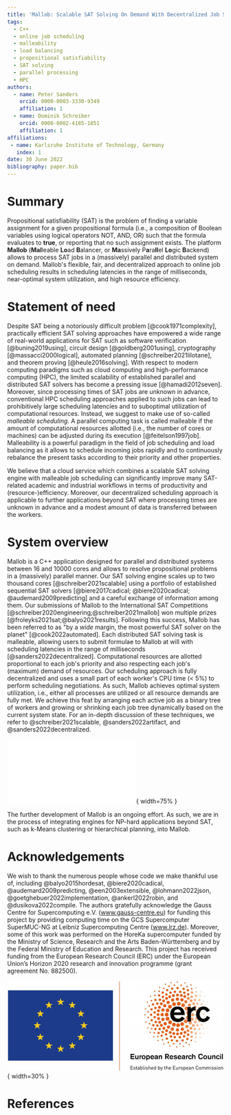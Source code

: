 ```yaml
---
title: 'Mallob: Scalable SAT Solving On Demand With Decentralized Job Scheduling'
tags:
  - C++
  - online job scheduling
  - malleability
  - load balancing
  - propositional satisfiability
  - SAT solving
  - parallel processing
  - HPC
authors:
  - name: Peter Sanders
    orcid: 0000-0003-3330-9349
    affiliation: 1
  - name: Dominik Schreiber
    orcid: 0000-0002-4185-1851
    affiliation: 1
affiliations:
 - name: Karlsruhe Institute of Technology, Germany
   index: 1
date: 30 June 2022
bibliography: paper.bib
---
```


# Summary

Propositional satisfiability (SAT) is the problem of finding a variable assignment for a given propositional formula (i.e., a composition of Boolean variables using logical operators NOT, AND, OR) such that the formula evaluates to **true**, or reporting that no such assignment exists. The platform **Mallob** (**Mal**leable **Lo**ad **B**alancer, or **Ma**ssively P**a**ra**ll**el **Lo**gic **B**ackend) allows to process SAT jobs in a (massively) parallel and distributed system on demand. Mallob's flexible, fair, and decentralized approach to online job scheduling results in scheduling latencies in the range of milliseconds, near-optimal system utilization, and high resource efficiency.

# Statement of need

Despite SAT being a notoriously difficult problem [@cook1971complexity], practically efficient SAT solving approaches have empowered a wide range of real-world applications for SAT such as software verification [@buning2019using], circuit design [@goldberg2001using], cryptography [@massacci2000logical], automated planning [@schreiber2021lilotane], and theorem proving [@heule2016solving].
With respect to modern computing paradigms such as cloud computing and high-performance computing (HPC), the limited scalability of established parallel and distributed SAT solvers has become a pressing issue [@hamadi2012seven].
Moreover, since processing times of SAT jobs are unknown in advance, conventional HPC scheduling approaches applied to such jobs can lead to prohibitively large scheduling latencies and to suboptimal utilization of computational resources. Instead, we suggest to make use of so-called _malleable scheduling_. A parallel computing task is called malleable if the amount of computational resources allotted (i.e., the number of cores or machines) can be adjusted during its execution [@feitelson1997job]. Malleability is a powerful paradigm in the field of job scheduling and load balancing as it allows to schedule incoming jobs rapidly and to continuously rebalance the present tasks according to their priority and other properties. 

We believe that a cloud service which combines a scalable SAT solving engine with malleable job scheduling can significantly improve many SAT-related academic and industrial workflows in terms of productivity and (resource-)efficiency. Moreover, our decentralized scheduling approach is applicable to further applications beyond SAT where processing times are unknown in advance and a modest amount of data is transferred between the workers.

# System overview

Mallob is a C++ application designed for parallel and distributed systems between 16 and 10000 cores and allows to resolve propositional problems in a (massively) parallel manner. Our SAT solving engine scales up to two thousand cores [@schreiber2021scalable] using a portfolio of established sequential SAT solvers [@biere2017cadical; @biere2020cadical; @audemard2009predicting] and a careful exchange of information among them.
Our submissions of Mallob to the International SAT Competitions [@schreiber2020engineering;@schreiber2021mallob] won multiple prizes [@froleyks2021sat;@balyo2021results]. Following this success, Mallob has been referred to as "by a _wide_ margin, the most powerful SAT solver on the planet" [@cook2022automated].
Each distributed SAT solving task is malleable, allowing users to submit formulae to Mallob at will with scheduling latencies in the range of milliseconds [@sanders2022decentralized]. Computational resources are allotted proportional to each job's priority and also respecting each job's (maximum) demand of resources. Our scheduling approach is fully decentralized and uses a small part of each worker's CPU time (< 5%) to perform scheduling negotiations. As such, Mallob achieves optimal system utilization, i.e., either all processes are utilized or all resource demands are fully met. We achieve this feat by arranging each active job as a binary tree of workers and growing or shrinking each job tree dynamically based on the current system state.
For an in-depth discussion of these techniques, we refer to @schreiber2021scalable, @sanders2022artifact, and @sanders2022decentralized.

![Technology stack of Mallob.\label{fig:mallob-stack}](mallob_stack.pdf){ width=75% }

The further development of Mallob is an ongoing effort. As such, we are in the process of integrating engines for NP-hard applications beyond SAT, such as k-Means clustering or hierarchical planning, into Mallob.

# Acknowledgements

We wish to thank the numerous people whose code we make thankful use of, including @balyo2015hordesat, @biere2020cadical, @audemard2009predicting, @een2003extensible, @lohmann2022json, @goetghebuer2022implementation, @ankerl2022robin, and @dusikova2022compile.
The authors gratefully acknowledge the Gauss Centre for Supercomputing e.V. (www.gauss-centre.eu) for funding this project by providing computing time on the GCS Supercomputer SuperMUC-NG at Leibniz Supercomputing Centre (www.lrz.de). Moreover, some of this work was performed on the HoreKa supercomputer funded by the Ministry of Science, Research and the Arts Baden-Württemberg and by the Federal Ministry of Education and Research.
This project has received funding from the European Research Council (ERC) under the European Union’s Horizon 2020 research and innovation programme (grant agreement No. 882500).

![](logo_erc_eu_tight.jpg){ width=30% }

# References 
